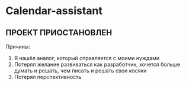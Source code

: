 # Calendar-assistant

ПРОЕКТ ПРИОСТАНОВЛЕН
---
Причины: 
1) Я нашёл аналог, который справляется с моими нуждами
2) Потерял желание развиваться как разработчик, хочется больше думать и решать, чем писать и решать свои косяки
3) Потерял перспективность
